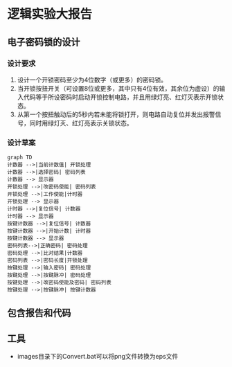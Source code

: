 # 逻辑实验大报告

## 电子密码锁的设计  
### 设计要求
1. 设计一个开锁密码至少为4位数字（或更多）的密码锁。
2. 当开锁按扭开关（可设置8位或更多，其中只有4位有效，其余位为虚设）的输入代码等于所设密码时启动开锁控制电路，并且用绿灯亮、红灯灭表示开锁状态。
3. 从第一个按扭触动后的5秒内若未能将锁打开，则电路自动复位并发出报警信号，同时用绿灯灭、红灯亮表示关锁状态。 

### 设计草案
~~~mermaid
graph TD
计数器 -->|当前计数值| 开锁处理
计数器 -->|选择密码| 密码列表
计数器 --> 显示器
开锁处理 -->|改密码使能| 密码列表
开锁处理 -->|工作使能|计时器
开锁处理 --> 显示器
计时器 -->|复位信号| 计数器
计时器 --> 显示器
按键计数器 -->|复位信号| 计数器
按键计数器 -->|开始计数| 计时器
按键计数器 --> 显示器
密码列表-->|正确密码| 密码处理
密码处理 -->|比对结果|计数器
密码列表 -->|密码长度|开锁处理
按键处理 -->|输入密码| 密码处理
按键处理 -->|按键脉冲| 密码处理
按键处理 -->|改密码使能及密码| 密码列表
按键处理 -->|按键脉冲| 按键计数器
~~~

## 包含报告和代码

## 工具
* images目录下的Convert.bat可以将png文件转换为eps文件